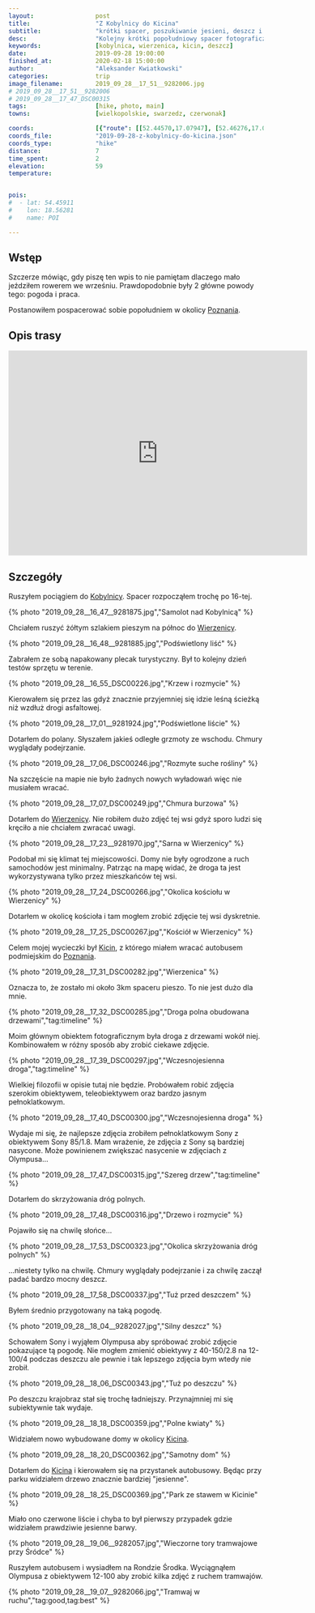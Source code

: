```yaml
---
layout:                 post
title:                  "Z Kobylnicy do Kicina"
subtitle:               "krótki spacer, poszukiwanie jesieni, deszcz i drzewa wzdłuż drogi"
desc:                   "Kolejny krótki popołudniowy spacer fotograficzny. Tym razem szukałem jesieni i znalazłem ciekawe drogi gruntowe na jazdę rowerem."
keywords:               [kobylnica, wierzenica, kicin, deszcz]
date:                   2019-09-28 19:00:00
finished_at:            2020-02-18 15:00:00
author:                 "Aleksander Kwiatkowski"
categories:             trip
image_filename:         2019_09_28__17_51__9282006.jpg
# 2019_09_28__17_51__9282006
# 2019_09_28__17_47_DSC00315
tags:                   [hike, photo, main]
towns:                  [wielkopolskie, swarzedz, czerwonak]

coords:                 [{"route": [[52.44570,17.07947], [52.46276,17.06883], [52.46453,17.01965]], "type": "hike"}]
coords_file:            "2019-09-28-z-kobylnicy-do-kicina.json"
coords_type:            "hike"
distance:               7
time_spent:             2
elevation:              59
temperature:            


pois:
#  - lat: 54.45911
#    lon: 18.56281
#    name: POI

---
```


[wiki-poznan]: https://pl.wikipedia.org/wiki/Pozna%C5%84
[wiki-kobylnica]: https://pl.wikipedia.org/wiki/Kobylnica_(wojew%C3%B3dztwo_wielkopolskie)
[wiki-wierzenica]: https://pl.wikipedia.org/wiki/Wierzenica
[wiki-kicin]: https://pl.wikipedia.org/wiki/Kicin_(wojew%C3%B3dztwo_wielkopolskie)

## Wstęp

Szczerze mówiąc, gdy piszę ten wpis to nie pamiętam dlaczego mało jeździłem
rowerem we wrześniu.
Prawdopodobnie były 2 główne powody tego: pogoda i praca.

Postanowiłem pospacerować sobie popołudniem w okolicy [Poznania][wiki-poznan].

## Opis trasy

<iframe height='405' width='590' frameborder='0' allowtransparency='true' scrolling='no' src='https://www.strava.com/activities/2748977539/embed/cc6990eb7252ef68c930a43a4dd63fe726c5bbd1'></iframe>

## Szczegóły

Ruszyłem pociągiem do [Kobylnicy][wiki-kobylnica]. Spacer rozpocząłem trochę
po 16-tej.

{% photo "2019_09_28__16_47__9281875.jpg","Samolot nad Kobylnicą" %}

Chciałem ruszyć żółtym szlakiem pieszym na północ do [Wierzenicy][wiki-wierzenica].

{% photo "2019_09_28__16_48__9281885.jpg","Podświetlony liść" %}

Zabrałem ze sobą napakowany plecak turystyczny. Był to kolejny dzień testów
sprzętu w terenie.

{% photo "2019_09_28__16_55_DSC00226.jpg","Krzew i rozmycie" %}

Kierowałem się przez las gdyż znacznie przyjemniej się idzie leśną ścieżką niż
wzdłuż drogi asfaltowej.

{% photo "2019_09_28__17_01__9281924.jpg","Podświetlone liście" %}

Dotarłem do polany. Słyszałem jakieś odległe grzmoty ze wschodu. Chmury
wyglądały podejrzanie.

{% photo "2019_09_28__17_06_DSC00246.jpg","Rozmyte suche rośliny" %}

Na szczęście na mapie nie było żadnych nowych wyładowań więc nie musiałem
wracać.

{% photo "2019_09_28__17_07_DSC00249.jpg","Chmura burzowa" %}

Dotarłem do [Wierzenicy][wiki-wierzenica]. Nie robiłem dużo zdjęć tej wsi gdyż
sporo ludzi się kręciło a nie chciałem zwracać uwagi.

{% photo "2019_09_28__17_23__9281970.jpg","Sarna w Wierzenicy" %}

Podobał mi się klimat tej miejscowości. Domy nie były ogrodzone a ruch samochodów jest
minimalny. Patrząc na mapę widać, że droga ta jest wykorzystywana tylko przez
mieszkańców tej wsi.

{% photo "2019_09_28__17_24_DSC00266.jpg","Okolica kościołu w Wierzenicy" %}

Dotarłem w okolicę kościoła i tam mogłem zrobić zdjęcie tej wsi dyskretnie.

{% photo "2019_09_28__17_25_DSC00267.jpg","Kościół w Wierzenicy" %}

Celem mojej wycieczki był [Kicin][wiki-kicin], z którego miałem wracać
autobusem podmiejskim do [Poznania][wiki-poznan].

{% photo "2019_09_28__17_31_DSC00282.jpg","Wierzenica" %}

Oznacza to, że zostało mi około 3km spaceru pieszo. To nie jest dużo dla mnie.

{% photo "2019_09_28__17_32_DSC00285.jpg","Droga polna obudowana drzewami","tag:timeline" %}

Moim głównym obiektem fotograficznym była droga z drzewami wokół niej.
Kombinowałem w różny sposób aby zrobić ciekawe zdjęcie.

{% photo "2019_09_28__17_39_DSC00297.jpg","Wczesnojesienna droga","tag:timeline" %}

Wielkiej filozofii w opisie tutaj nie będzie. Probówałem robić zdjęcia
szerokim obiektywem, teleobiektywem oraz bardzo jasnym pełnoklatkowym.

{% photo "2019_09_28__17_40_DSC00300.jpg","Wczesnojesienna droga" %}

Wydaje mi się, że najlepsze zdjęcia zrobiłem pełnoklatkowym Sony z obiektywem
Sony 85/1.8. Mam wrażenie, że zdjęcia z Sony są bardziej nasycone.
Może powinienem zwiększać nasycenie w zdjęciach z Olympusa...

{% photo "2019_09_28__17_47_DSC00315.jpg","Szereg drzew","tag:timeline" %}

Dotarłem do skrzyżowania dróg polnych.

{% photo "2019_09_28__17_48_DSC00316.jpg","Drzewo i rozmycie" %}

Pojawiło się na chwilę słońce...

{% photo "2019_09_28__17_53_DSC00323.jpg","Okolica skrzyżowania dróg polnych" %}

...niestety tylko na chwilę. Chmury wyglądały podejrzanie i za chwilę
zaczął padać bardzo mocny deszcz.

{% photo "2019_09_28__17_58_DSC00337.jpg","Tuż przed deszczem" %}

Byłem średnio przygotowany na taką pogodę.

{% photo "2019_09_28__18_04__9282027.jpg","Silny deszcz" %}

Schowałem Sony i wyjąłem Olympusa aby spróbować zrobić zdjęcie pokazujące
tą pogodę. Nie mogłem zmienić obiektywy z 40-150/2.8 na 12-100/4 podczas
deszczu ale pewnie i tak lepszego zdjęcia bym wtedy nie zrobił.

{% photo "2019_09_28__18_06_DSC00343.jpg","Tuż po deszczu" %}

Po deszczu krajobraz stał się trochę ładniejszy. Przynajmniej mi się
subiektywnie tak wydaje.

{% photo "2019_09_28__18_18_DSC00359.jpg","Polne kwiaty" %}

Widziałem nowo wybudowane domy w okolicy [Kicina][wiki-kicin].

{% photo "2019_09_28__18_20_DSC00362.jpg","Samotny dom" %}

Dotarłem do [Kicina][wiki-kicin] i kierowałem się na przystanek autobusowy.
Będąc przy parku widziałem drzewo znacznie bardziej "jesienne".

{% photo "2019_09_28__18_25_DSC00369.jpg","Park ze stawem w Kicinie" %}

Miało ono czerwone liście i chyba to był pierwszy przypadek gdzie
widziałem prawdziwie jesienne barwy.

{% photo "2019_09_28__19_06__9282057.jpg","Wieczorne tory tramwajowe przy Śródce" %}

Ruszyłem autobusem i wysiadłem na Rondzie Środka. Wyciągnąłem Olympusa
z obiektywem 12-100 aby zrobić kilka zdjęć z ruchem tramwajów.

{% photo "2019_09_28__19_07__9282066.jpg","Tramwaj w ruchu","tag:good,tag:best" %}
